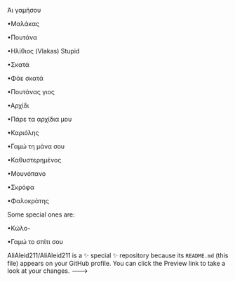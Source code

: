 Άι γαμήσου 

•Μαλάκας 

•Πουτάνα 

•Ηλίθιος 
(Vlakas) Stupid

•Σκατά 

•Φάε σκατά 

•Πουτάνας γιος 

•Αρχίδι 

•Πάρε τα αρχίδια μου 

•Καριόλης 

•Γαμώ τη μάνα σου 

•Καθυστερημένος 

•Μουνόπανο

•Σκρόφα 

•Φαλοκράτης 

Some special ones are:

•Κώλο- 

•Γαμώ το σπίτι σου 


AliAleid211/AliAleid211 is a ✨ special ✨ repository because its `README.md` (this file) appears on your GitHub profile.
You can click the Preview link to take a look at your changes.
--->

